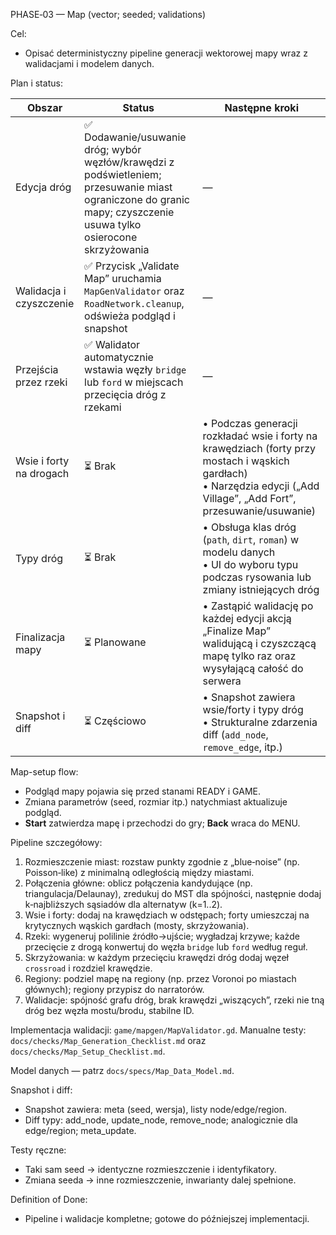 PHASE‑03 — Map (vector; seeded; validations)

Cel:
- Opisać deterministyczny pipeline generacji wektorowej mapy wraz z walidacjami i modelem danych.

Plan i status:

| Obszar | Status | Następne kroki |
| --- | --- | --- |
| Edycja dróg | ✅ Dodawanie/usuwanie dróg; wybór węzłów/krawędzi z podświetleniem; przesuwanie miast ograniczone do granic mapy; czyszczenie usuwa tylko osierocone skrzyżowania | — |
| Walidacja i czyszczenie | ✅ Przycisk „Validate Map” uruchamia `MapGenValidator` oraz `RoadNetwork.cleanup`, odświeża podgląd i snapshot | — |
| Przejścia przez rzeki | ✅ Walidator automatycznie wstawia węzły `bridge` lub `ford` w miejscach przecięcia dróg z rzekami | — |
| Wsie i forty na drogach | ⏳ Brak | • Podczas generacji rozkładać wsie i forty na krawędziach (forty przy mostach i wąskich gardłach)<br>• Narzędzia edycji („Add Village”, „Add Fort”, przesuwanie/usuwanie) |
| Typy dróg | ⏳ Brak | • Obsługa klas dróg (`path`, `dirt`, `roman`) w modelu danych<br>• UI do wyboru typu podczas rysowania lub zmiany istniejących dróg |
| Finalizacja mapy | ⏳ Planowane | • Zastąpić walidację po każdej edycji akcją „Finalize Map” walidującą i czyszczącą mapę tylko raz oraz wysyłającą całość do serwera |
| Snapshot i diff | ⏳ Częściowo | • Snapshot zawiera wsie/forty i typy dróg<br>• Strukturalne zdarzenia diff (`add_node`, `remove_edge`, itp.) |

Map-setup flow:
- Podgląd mapy pojawia się przed stanami READY i GAME.
- Zmiana parametrów (seed, rozmiar itp.) natychmiast aktualizuje podgląd.
- **Start** zatwierdza mapę i przechodzi do gry; **Back** wraca do MENU.

Pipeline szczegółowy:
1) Rozmieszczenie miast: rozstaw punkty zgodnie z „blue‑noise” (np. Poisson‑like) z minimalną odległością między miastami.  
2) Połączenia główne: oblicz połączenia kandydujące (np. triangulacja/Delaunay), zredukuj do MST dla spójności, następnie dodaj k‑najbliższych sąsiadów dla alternatyw (k=1..2).  
3) Wsie i forty: dodaj na krawędziach w odstępach; forty umieszczaj na krytycznych wąskich gardłach (mosty, skrzyżowania).  
4) Rzeki: wygeneruj polilinie źródło→ujście; wygładzaj krzywe; każde przecięcie z drogą konwertuj do węzła `bridge` lub `ford` według reguł.
5) Skrzyżowania: w każdym przecięciu krawędzi dróg dodaj węzeł `crossroad` i rozdziel krawędzie.
6) Regiony: podziel mapę na regiony (np. przez Voronoi po miastach głównych); regiony przypisz do narratorów.  
7) Walidacje: spójność grafu dróg, brak krawędzi „wiszących”, rzeki nie tną dróg bez węzła mostu/brodu, stabilne ID.

Implementacja walidacji: `game/mapgen/MapValidator.gd`.
Manualne testy: `docs/checks/Map_Generation_Checklist.md` oraz `docs/checks/Map_Setup_Checklist.md`.

Model danych — patrz `docs/specs/Map_Data_Model.md`.

Snapshot i diff:
- Snapshot zawiera: meta (seed, wersja), listy node/edge/region.  
- Diff typy: add_node, update_node, remove_node; analogicznie dla edge/region; meta_update.

Testy ręczne:
- Taki sam seed → identyczne rozmieszczenie i identyfikatory.  
- Zmiana seeda → inne rozmieszczenie, inwarianty dalej spełnione.

Definition of Done:
- Pipeline i walidacje kompletne; gotowe do późniejszej implementacji.
